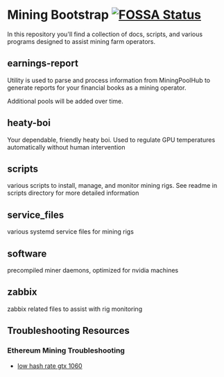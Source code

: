 # Mining Bootstrap [![FOSSA Status](https://app.fossa.io/api/projects/git%2Bgithub.com%2FRTradeLtd%2Fmining-bootstrap.svg?type=shield)](https://app.fossa.io/projects/git%2Bgithub.com%2FRTradeLtd%2Fmining-bootstrap?ref=badge_shield)

In this repository you'll find a collection of docs, scripts, and various programs designed to assist mining farm operators.

## earnings-report

Utility is used to parse and process information from MiningPoolHub to generate reports for your financial books as a mining operator.

Additional pools will be added over time.

## heaty-boi

Your dependable, friendly heaty boi. Used to regulate GPU temperatures automatically without human intervention

## scripts

various scripts to install, manage, and monitor mining rigs. See readme in scripts directory for more detailed information

## service_files

various systemd service files for mining rigs

## software

precompiled miner daemons, optimized for nvidia machines

## zabbix

zabbix related files to assist with rig monitoring

## Troubleshooting Resources

### Ethereum Mining Troubleshooting

* [low hash rate gtx 1060](https://github.com/ethereum-mining/ethminer/issues/314)

